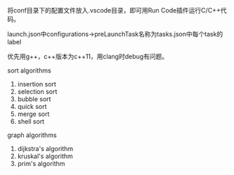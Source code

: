 将conf目录下的配置文件放入.vscode目录，即可用Run Code插件运行C/C++代码。

launch.json中configurations->preLaunchTask名称为tasks.json中每个task的label

优先用g++，c++版本为c++11，用clang时debug有问题。

sort algorithms
1. insertion sort
2. selection sort
3. bubble sort
4. quick sort
5. merge sort
6. shell sort

graph algorithms
1. dijkstra's algorithm
2. kruskal's algorithm
3. prim's algorithm